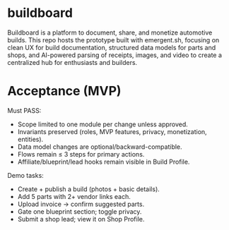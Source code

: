 # buildboard
Buildboard is a platform to document, share, and monetize automotive builds. This repo hosts the prototype built with emergent.sh, focusing on clean UX for build documentation, structured data models for parts and shops, and AI-powered parsing of receipts, images, and video to create a centralized hub for enthusiasts and builders.
# Acceptance (MVP)

Must PASS:
- Scope limited to one module per change unless approved.
- Invariants preserved (roles, MVP features, privacy, monetization, entities).
- Data model changes are optional/backward-compatible.
- Flows remain ≤ 3 steps for primary actions.
- Affiliate/blueprint/lead hooks remain visible in Build Profile.

Demo tasks:
- Create + publish a build (photos + basic details).
- Add 5 parts with 2+ vendor links each.
- Upload invoice → confirm suggested parts.
- Gate one blueprint section; toggle privacy.
- Submit a shop lead; view it on Shop Profile.

